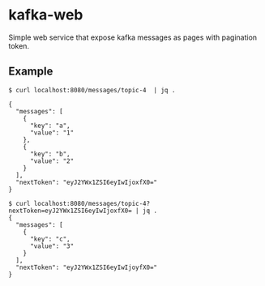 # kafka-web

Simple web service that expose kafka messages as pages with pagination token.

## Example


```
$ curl localhost:8080/messages/topic-4  | jq .

{
  "messages": [
    {
      "key": "a",
      "value": "1"
    },
    {
      "key": "b",
      "value": "2"
    }
  ],
  "nextToken": "eyJ2YWx1ZSI6eyIwIjoxfX0="
}
```

```
$ curl localhost:8080/messages/topic-4?nextToken=eyJ2YWx1ZSI6eyIwIjoxfX0= | jq .
{
  "messages": [
    {
      "key": "c",
      "value": "3"
    }
  ],
  "nextToken": "eyJ2YWx1ZSI6eyIwIjoyfX0="
}

```
